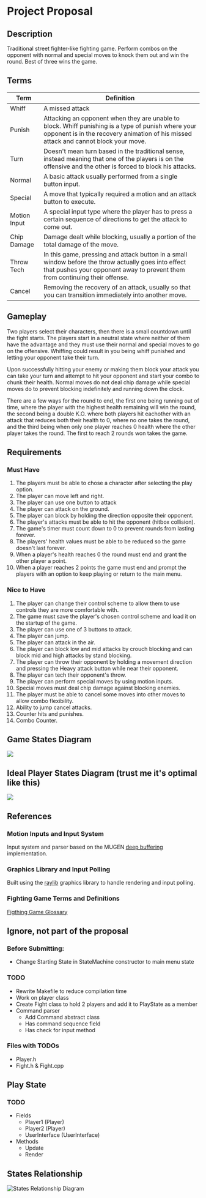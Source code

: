 # Project Proposal

## Description

Traditional street fighter-like fighting game. Perform combos on the opponent with normal and special moves to knock them out and win the round. Best of three wins the game.

## Terms

| Term         | Definition                                                                                                                                                                                 |
| ------------ | ------------------------------------------------------------------------------------------------------------------------------------------------------------------------------------------ |
| Whiff        | A missed attack                                                                                                                                                                            |
| Punish       | Attacking an opponent when they are unable to block. Whiff punishing is a type of punish where your opponent is in the recovery animation of his missed attack and cannot block your move. |
| Turn         | Doesn't mean turn based in the traditional sense, instead meaning that one of the players is on the offensive and the other is forced to block his attacks.                                |
| Normal       | A basic attack usually performed from a single button input.                                                                                                                               |
| Special      | A move that typically required a motion and an attack button to execute.                                                                                                                   |
| Motion Input | A special input type where the player has to press a certain sequence of directions to get the attack to come out.                                                                         |
| Chip Damage  | Damage dealt while blocking, usually a portion of the total damage of the move.                                                                                                            |
| Throw Tech   | In this game, pressing and attack button in a small window before the throw actually goes into effect that pushes your opponent away to prevent them from continuing their offense.        |
| Cancel       | Removing the recovery of an attack, usually so that you can transition immediately into another move.                                                                                      |

## Gameplay

Two players select their characters, then there is a small countdown until the fight starts. The players start in a neutral state where neither of them have the advantage and they must use their normal and special moves to go on the offensive. Whiffing could result in you being whiff punished and letting your opponent take their turn.

Upon successfully hitting your enemy or making them block your attack you can take your turn and attempt to hit your opponent and start your combo to chunk their health. Normal moves do not deal chip damage while special moves do to prevent blocking indefinitely and running down the clock.

There are a few ways for the round to end, the first one being running out of time, where the player with the highest health remaining will win the round, the second being a double K.O. where both players hit eachother with an attack that reduces both their health to 0, where no one takes the round, and the third being when only one player reaches 0 health where the other player takes the round. The first to reach 2 rounds won takes the game.

## Requirements

### Must Have

1.  The players must be able to chose a character after selecting the play option.
2.  The player can move left and right.
3.  The player can use one button to attack
4.  The player can attack on the ground.
5.  The player can block by holding the direction opposite their opponent.
6.  The player's attacks must be able to hit the opponent (hitbox collision).
7.  The game's timer must count down to 0 to prevent rounds from lasting forever.
8.  The players' health values must be able to be reduced so the game doesn't last forever.
9.  When a player's health reaches 0 the round must end and grant the other player a point.
10. When a player reaches 2 points the game must end and prompt the players with an option to keep playing or return to the main menu.

### Nice to Have

1.  The player can change their control scheme to allow them to use controls they are more comfortable with.
2.  The game must save the player's chosen control scheme and load it on the startup of the game.
3.  The player can use one of 3 buttons to attack.
4.  The player can jump.
5.  The player can attack in the air.
6.  The player can block low and mid attacks by crouch blocking and can block mid and high attacks by stand blocking.
7.  The player can throw their opponent by holding a movement direction and pressing the Heavy attack button while near their opponent.
8.  The player can tech their opponent's throw.
9.  The player can perform special moves by using motion inputs.
10. Special moves must deal chip damage against blocking enemies.
11. The player must be able to cancel some moves into other moves to allow combo flexibility.
12. Ability to jump cancel attacks.
13. Counter hits and punishes.
14. Combo Counter.

## Game States Diagram

[![](https://mermaid.ink/img/pako:eNqNVMlOwzAQ_RXLR9ReOEZVJRYBPZQWekCCcDDOEFtt7MpxKlVV_x0vNbGToJBL4pn33qzOCVNZAM5wrYmGe05KRarp4ToXyDwfV59oOp2jJeFiCaLZWJB3JSYHMuBceKcT60BO3jXghh1QzaVAsxllklOYz4PQYBIB30L6UpZwx4giVIPyZp9GhvwJCrTekeOYxmpvP-u2jIh_8Y1J2Pwj1kvDdVxeL8IftbaMwbosayEeSQXuHGUVW8fF_WwSTjS5FvHAS6ZvFRGUGcjw5OLpvcpGFAuhlYyWKDwdpyO4ABdsim49LTBkMoD8TdKC16SpIUzyiWtvGGN188u8Bb1JMUG2U-hZarQ6gBpTsmCLCzp2B0FZIefqlhqlm_Ykzh7dlGaiKTGNM1xDchH-J-LueHCf-3vTW-bT8Db4O3EpnjIiStOfLRy_uOmqVKiWFWjGRYl4sU0iuhee4ApURXhh_lwuRI41A9M_nJnPgqhtjnNhcaTRcnMUFGdaNTDBSjYlw9k32dXm1OyL9rf3a90T8S5lOJ9_AF6dmhE?type=png)](https://mermaid.live/edit#pako:eNqNVMlOwzAQ_RXLR9ReOEZVJRYBPZQWekCCcDDOEFtt7MpxKlVV_x0vNbGToJBL4pn33qzOCVNZAM5wrYmGe05KRarp4ToXyDwfV59oOp2jJeFiCaLZWJB3JSYHMuBceKcT60BO3jXghh1QzaVAsxllklOYz4PQYBIB30L6UpZwx4giVIPyZp9GhvwJCrTekeOYxmpvP-u2jIh_8Y1J2Pwj1kvDdVxeL8IftbaMwbosayEeSQXuHGUVW8fF_WwSTjS5FvHAS6ZvFRGUGcjw5OLpvcpGFAuhlYyWKDwdpyO4ABdsim49LTBkMoD8TdKC16SpIUzyiWtvGGN188u8Bb1JMUG2U-hZarQ6gBpTsmCLCzp2B0FZIefqlhqlm_Ykzh7dlGaiKTGNM1xDchH-J-LueHCf-3vTW-bT8Db4O3EpnjIiStOfLRy_uOmqVKiWFWjGRYl4sU0iuhee4ApURXhh_lwuRI41A9M_nJnPgqhtjnNhcaTRcnMUFGdaNTDBSjYlw9k32dXm1OyL9rf3a90T8S5lOJ9_AF6dmhE)

## Ideal Player States Diagram (trust me it's optimal like this)

[![](https://mermaid.ink/img/pako:eNqlll9v2jAQwL8KstSXKaA0AUKjCmlsmqZJ3cNAqtSxBytxSUQSI-O0Y4jvPidOyNmOgWk8Yd_vzvcvZx9RRGOCQrTnmJPPKd4wnA_fvHUxEL-fH34NhsP54DspOcPZsmKkBO7UyBN9IzkpeL2zt0AfOcfRNi02LSU5VddyoqbbQ0nu7u5sbwCdqQPUjzpKmSlfMFxEiSAeH6OEphGZz9sDYGJ0HDKGqUrhC2XvmMXPONuC2Kz4QoT8L_wnRssoaZN0Bf5W5jtQixsMLzLaleCKhkgRzIYe-CUPjKgvwWrI10klhj68U1AEXVCV6NRysm1U0uiqRnxjU1W0sMR4udMSrUug-30tqJ8LW6qxpZvX8eYTu5FuqgxoowPOMjWhYF5cIAznLVURQwC386JnCuizxCiYBFaH3dViAbITQvUKWiWMvuvtqENybXYh3DczAkz3fXYyHAiBWGEcLdLTdQa2IlHynBZxYxOeB11S27TzoYfWLP6HQiXoUbKYsLSZmlhTfjJTrFTJkuMzY0myKdcbw8Ir4A8SiXnMDlYFBegNTonRuMXrCbrkZQFO6LnCdcxi7WvKr9syob7ngEpJTvXC8raAigaCHJQTluM0Fs-kurJrxBPh4RqF4m-M2XaNHLmf4QMtuRSQTOyvi5PQxyWny0MRoZCzkjhIXESbBIWvONuLVbmLu7dXi-xw8UJpfobEGoVH9BuFnn8_CgLfvXe9if_gTr2Jgw5i2xsFY88LfN93p7PZOAhODvpTm3BHD94kmE3HUzfwg-nY9R1E4pRT9iQffxEtXtMNOv0FqqEpAQ?type=png)](https://mermaid.live/edit#pako:eNqlll9v2jAQwL8KstSXKaA0AUKjCmlsmqZJ3cNAqtSxBytxSUQSI-O0Y4jvPidOyNmOgWk8Yd_vzvcvZx9RRGOCQrTnmJPPKd4wnA_fvHUxEL-fH34NhsP54DspOcPZsmKkBO7UyBN9IzkpeL2zt0AfOcfRNi02LSU5VddyoqbbQ0nu7u5sbwCdqQPUjzpKmSlfMFxEiSAeH6OEphGZz9sDYGJ0HDKGqUrhC2XvmMXPONuC2Kz4QoT8L_wnRssoaZN0Bf5W5jtQixsMLzLaleCKhkgRzIYe-CUPjKgvwWrI10klhj68U1AEXVCV6NRysm1U0uiqRnxjU1W0sMR4udMSrUug-30tqJ8LW6qxpZvX8eYTu5FuqgxoowPOMjWhYF5cIAznLVURQwC386JnCuizxCiYBFaH3dViAbITQvUKWiWMvuvtqENybXYh3DczAkz3fXYyHAiBWGEcLdLTdQa2IlHynBZxYxOeB11S27TzoYfWLP6HQiXoUbKYsLSZmlhTfjJTrFTJkuMzY0myKdcbw8Ir4A8SiXnMDlYFBegNTonRuMXrCbrkZQFO6LnCdcxi7WvKr9syob7ngEpJTvXC8raAigaCHJQTluM0Fs-kurJrxBPh4RqF4m-M2XaNHLmf4QMtuRSQTOyvi5PQxyWny0MRoZCzkjhIXESbBIWvONuLVbmLu7dXi-xw8UJpfobEGoVH9BuFnn8_CgLfvXe9if_gTr2Jgw5i2xsFY88LfN93p7PZOAhODvpTm3BHD94kmE3HUzfwg-nY9R1E4pRT9iQffxEtXtMNOv0FqqEpAQ)

## References

### Motion Inputs and Input System

Input system and parser based on the MUGEN [deep buffering](https://mugen-net.work/wiki/index.php?title=Deep_Buffering#Algorithm) implementation.

### Graphics Library and Input Polling

Built using the [raylib](https://www.raylib.com) graphics library to handle rendering and input polling.

### Fighting Game Terms and Definitions

[Figthing Game Glossary](https://glossary.infil.net/)

## Ignore, not part of the proposal

### Before Submitting:

- Change Starting State in StateMachine constructor to main menu state

### TODO

- Rewrite Makefile to reduce compilation time
- Work on player class
- Create Fight class to hold 2 players and add it to PlayState as a member
- Command parser
  - Add Command abstract class
  - Has command sequence field
  - Has check for input method

### Files with TODOs

- Player.h
- Fight.h & Fight.cpp

## Play State

### TODO

- Fields
  - Player1 (Player)
  - Player2 (Player)
  - UserInterface (UserInterface)
- Methods
  - Update
  - Render

## States Relationship

![States Relationship Diagram](./src/assets/game_states_relationship.png)
